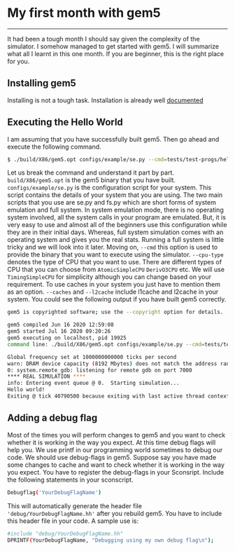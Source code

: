 # My first month with gem5
* * *
It had been a tough month I should say given the complexity of the simulator. I somehow managed to get started with gem5. I will summarize what all I learnt in this one month. If you are beginner, this is the right place for you.

## Installing gem5
Installing is not a tough task. Installation is already well [documented](https://www.gem5.org/documentation/learning_gem5/part1/building/)

## Executing the Hello World
I am assuming that you have successfully built gem5. Then go ahead and execute the following command.
```bash
$ ./build/X86/gem5.opt configs/example/se.py --cmd=tests/test-progs/hello/bin/x86/linux/hello --cpu-type=TimingSimpleCPU --caches --l2cache
```
Let us break the command and understand it part by part. `build/X86/gem5.opt` is the gem5 binary that you have built. `configs/example/se.py` is the configuration script for your system. This script contains the details of your system that you are using. The two main scripts that you use are se.py and fs.py which are short forms of system emulation and full system. In system emulation mode, there is no operating system involved, all the system calls in your program are emulated. But, it is very easy to use and almost all of the beginners use this configuration while they are in their initial days. Whereas, full system simulation comes with an operating system and gives you the real stats. Running a full system is little tricky and we will look into it later. Moving on, `--cmd` this option is used to provide the binary that you want to execute using the simulator. `--cpu-type` denotes the type of CPU that you want to use. There are different types of CPU that you can choose from `AtomicSimpleCPU` `DerivO3CPU` etc. We will use `TimingSimpleCPU` for simplicity although you can change based on your requirement. To use caches in your system you just have to mention them as an option. `--caches` and `--l2cache` include l1cache and l2cache in your system. You could see the following output if you have built gem5 correctly.
```bash
gem5 is copyrighted software; use the --copyright option for details.

gem5 compiled Jun 16 2020 12:59:08
gem5 started Jul 16 2020 09:20:26
gem5 executing on localhost, pid 19925
command line: ./build/X86/gem5.opt configs/example/se.py --cmd=tests/test-progs/hello/bin/x86/linux/hello --cpu-type=TimingSimpleCPU --caches --l2cache

Global frequency set at 1000000000000 ticks per second
warn: DRAM device capacity (8192 Mbytes) does not match the address range assigned (512 Mbytes)
0: system.remote_gdb: listening for remote gdb on port 7000
**** REAL SIMULATION ****
info: Entering event queue @ 0.  Starting simulation...
Hello world!
Exiting @ tick 40790500 because exiting with last active thread context
``` 
## Adding a debug flag
Most of the times you will perform changes to gem5 and you want to check whether it is working in the way you expect. At this time debug flags will help you. We use printf in our programming world sometimes to debug our code. We should use debug-flags in gem5. Suppose say you have made some changes to cache and want to check whether it is working in the way you expect. You have to register the debug-flags in your Sconsript. Include the following statements in your sconscript.
```bash
Debugflag('YourDebugFlagName')
```
This will automatically generate the header file `'debug/YourDebugFlagName.hh'` after you rebuild gem5. You have to include this header file in your code. A sample use is:
```bash
#include "debug/YourDebugFlagName.hh"
DPRINTF(YourDebugFlagName, "Debugging using my own debug flag\n");
```
